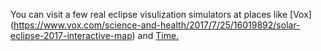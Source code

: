You can visit a few real eclipse visulization simulators at places like [Vox] (https://www.vox.com/science-and-health/2017/7/25/16019892/solar-eclipse-2017-interactive-map) and  [Time.](http://time.com/4882923/total-solar-eclipse-map-places-view/)
